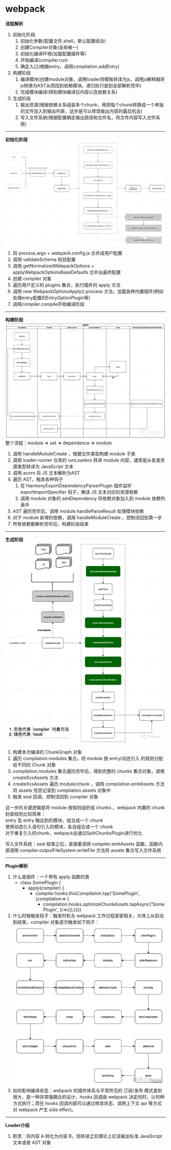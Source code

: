 # webpack

**流程解析**
1. 初始化阶段
   1. 初始化参数(配置文件,shell，默认配置结合)
   2. 创建Compiler对象(全局唯一)
   3. 初始化编译环境(加载配置插件等)
   4. 开始编译(compiler.run)
   5. 确定入口(根据entry，调用compilation.addEntry)
2. 构建阶段
   1. 编译模块(创建module对象，调用loader将模板转译为js，调用js解释器将js转换为AST从而找到依赖模块。递归执行直到全部解析完毕)
   2. 完成模块编译(得到模块编译后内容以及依赖关系)
3. 生成阶段
   1. 输出资源(根据依赖关系组装多个chunk，再把每个chunk转换成一个单独的文件加入到输出列表，这步是可以修改输出内容的最后机会)
   2. 写入文件系统(根据配置确定输出路径和文件名，将文件内容写入文件系统)   
   
---
**初始化阶段**
![](./assets/webpack-initial.png)   
1. 将 process.args + webpack.config.js 合并成用户配置
2. 调用 validateSchema 校验配置
3. 调用 getNormalizedWebpackOptions + applyWebpackOptionsBaseDefaults 合并出最终配置
4. 创建 compiler 对象
5. 遍历用户定义的 plugins 集合，执行插件的 apply 方法
6. 调用 new WebpackOptionsApply().process 方法，加载各种内置插件(例如处理entry配置的EntryOptionPlugin等)
7. 调用compiler.compile开始编译阶段   

---
**构建阶段**
![](./assets/webpack-compile.png)   
整个流程：module => ast => dependence => module   
1. 调用 handleModuleCreate ，根据文件类型构建 module 子类
2. 调用 loader-runner 仓库的 runLoaders 转译 module 内容，通常是从各类资源类型转译为 JavaScript 文本
3. 调用 acorn 将 JS 文本解析为AST
4. 遍历 AST，触发各种钩子
   1. 在 HarmonyExportDependencyParserPlugin 插件监听 exportImportSpecifier 钩子，解读 JS 文本对应的资源依赖
   2. 调用 module 对象的 addDependency 将依赖对象加入到 module 依赖列表中
5. AST 遍历完毕后，调用 module.handleParseResult 处理模块依赖
6. 对于 module 新增的依赖，调用 handleModuleCreate ，控制流回到第一步
7. 所有依赖都解析完毕后，构建阶段结束   

---
**生成阶段**
![](./assets/webpack-generate.png)   
1. 构建本次编译的 ChunkGraph 对象
2. 遍历 compilation.modules 集合，将 module 按 entry/动态引入 的规则分配给不同的 Chunk 对象
3. compilation.modules 集合遍历完毕后，得到完整的 chunks 集合对象，调用 createXxxAssets 方法
4. createXxxAssets 遍历 module/chunk ，调用 compilation.emitAssets 方法将 assets 信息记录到 compilation.assets 对象中
5. 触发 seal 回调，控制流回到 compiler 对象   

这一步的关键逻辑是将 module 按规则组织成 chunks ，webpack 内置的 chunk 封装规则比较简单：   
entry 及 entry 触达到的模块，组合成一个 chunk   
使用动态引入语句引入的模块，各自组合成一个 chunk   
对于重复引入的chunk，webpack会通过SplitChunksPlugin进行优化    

写入文件系统：seal 结束之后，紧接着调用 compiler.emitAssets 函数，函数内部调用 compiler.outputFileSystem.writeFile 方法将 assets 集合写入文件系统   

---
**Plugin解析**
1. 什么是插件：一个带有 apply 函数的类
   * class SomePlugin {   
       * apply(compiler) {   
         * compiler.hooks.thisCompilation.tap('SomePlugin', (compilation=>    {   
           *  compilation.hooks.optimizeChunkAssets.tapAsync('SomePlugin', ()=>{});})}}   
2. 什么时候触发钩子：触发时机与 webpack 工作过程紧密相关，大体上从启动到结束，compiler 对象逐次触发如下钩子：   
   ![](./assets/webpack-plugin.png)   
3. 如何影响编译状态：webpack 的插件体系与平常所见的 订阅/发布 模式差别很大，是一种非常强耦合的设计，hooks 回调由 webpack 决定何时，以何种方式执行；而在 hooks 回调内部可以通过修改状态、调用上下文 api 等方式对 webpack 产生 side effect。   

---
**Loader介绍**
1. 职责：将内容 A 转化为内容 B，但转译之后理论上应该输出标准 JavaScript 文本或者 AST 对象